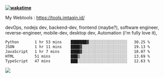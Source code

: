 **[![wakatime](https://wakatime.com/badge/user/87646243-158a-4241-a3cb-668e1fa2dbb8.svg)](https://wakatime.com/@87646243-158a-4241-a3cb-668e1fa2dbb8?style=plastic)**


My Webtools : https://tools.imtaqin.id/


devOps, nodejs dev, backend-dev, frontend (maybe?), software engineer, reverse-engineer, mobile-dev, desktop dev, Automation (i'm fully love it), 

<!--START_SECTION:waka-->

```txt
Python       1 hr 53 mins    ███████▓░░░░░░░░░░░░░░░░░   30.25 %
JSON         1 hr 11 mins    ████▓░░░░░░░░░░░░░░░░░░░░   19.13 %
JavaScript   1 hr 7 mins     ████▓░░░░░░░░░░░░░░░░░░░░   18.07 %
HTML         51 mins         ███▒░░░░░░░░░░░░░░░░░░░░░   13.69 %
TypeScript   47 mins         ███░░░░░░░░░░░░░░░░░░░░░░   12.63 %
```

<!--END_SECTION:waka-->

<img src="https://github-readme-activity-graph-fjqz177.vercel.app/graph?username=fdciabdul&theme=github-dark"/>
